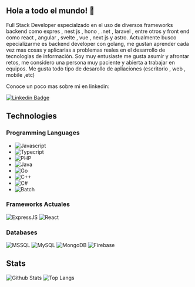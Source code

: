 ## Hola a todo el mundo! 👋

Full Stack Developer especialzado en el uso de diversos frameworks backend como expres , nest js , hono , .net , laravel , entre otros y front end como react , angular , svelte , vue , next js y astro. Actualmente busco epecializarme es backend developer con golang, me gustan aprender cada vez mas cosas y aplicarlas a problemas reales en el desarrollo de tecnologias de información. Soy muy entusiaste me gusta asumir y afrontar retos, me considero una persona muy paciente y abierta a trabajar en equipos. Me gusta todo tipo de desarollo de apliaciones (escritorio , web , mobile ,etc)

Conoce un poco mas sobre mi en linkedin:

[![Linkedin Badge](https://img.shields.io/badge/-LinkedIn-white?logo=linkedin&logoColor=blue&link=https://www.linkedin.com/in/oscar-diaz-iberico/)](https://www.linkedin.com/in/renzo-jimenez-0aa142187/)


## Technologies

### Programming Languages
- ![Javascript](https://img.shields.io/badge/-Javascript-ffffff?style=flat&logo=javascript)
- ![Typecript](https://img.shields.io/badge/-Typescript-ffffff?style=flat&logo=typescript)
- ![PHP](https://img.shields.io/badge/-PHP-ffffff?style=flat&logo=php)
- ![Java](https://img.shields.io/badge/-Java-ffffff?style=flat&logo=java)
- ![Go](https://img.shields.io/badge/-Go-ffffff?style=flat&logo=go)
- ![C++](https://img.shields.io/badge/-C++-ffffff?style=flat&logo=c++)
- ![C#](https://img.shields.io/badge/-CSharp-ffffff?style=flat&logo=c#)
- ![Batch](https://img.shields.io/badge/-Batch-ffffff?style=flat&logo=batch)


### Frameworks Actuales

![ExpressJS](https://img.shields.io/badge/-ExpressJS-ffffff?style=flat&logo=expressjs)
![React](https://img.shields.io/badge/-React-ffffff?style=flat&logo=React)

### Databases

![MSSQL](https://img.shields.io/badge/-MSSQL-ffffff?style=flat&logo=mssql)
![MySQL](https://img.shields.io/badge/-MySQL-ffffff?style=flat&logo=mysql)
![MongoDB](https://img.shields.io/badge/-MongoDB-ffffff?style=flat&logo=mongodb)
![Firebase](https://img.shields.io/badge/-Firebase-ffffff?style=flat&logo=firebase)


## Stats
![Github Stats](https://github-readme-stats.vercel.app/api?username=asemxu&count_private=true&show_icons=true&include_all_commits=true&hide=issues,contribs)
![Top Langs](https://github-readme-stats.vercel.app/api/top-langs/?username=asemxu&size_weight=0.5&count_weight=0.5&hide=html,css,dockerfile,makefile&layout=compact)

